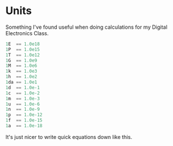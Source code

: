 # Units

Something I've found useful when doing calculations for my Digital Electronics Class.

```julia
1E  == 1.0e18
1P  == 1.0e15
1T  == 1.0e12
1G  == 1.0e9
1M  == 1.0e6
1k  == 1.0e3
1h  == 1.0e2
1da == 1.0e1
1d  == 1.0e-1
1c  == 1.0e-2
1m  == 1.0e-3
1u  == 1.0e-6
1n  == 1.0e-9
1p  == 1.0e-12
1f  == 1.0e-15
1a  == 1.0e-18
```

It's just nicer to write quick equations down like this.